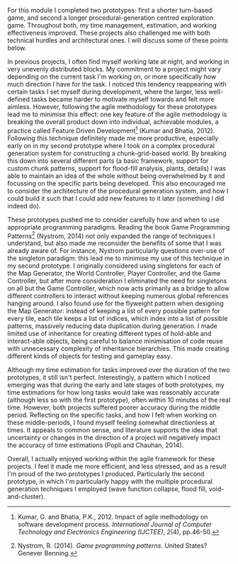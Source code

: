 For this module I completed two prototypes: first a shorter turn-based game, and second a longer procedural-generation centred exploration game. Throughout both, my time management, estimation, and working effectiveness improved. These projects also challenged me with both technical hurdles and architectural ones. I will discuss some of these points below.

In previous projects, I often find myself working late at night, and working in very unevenly distributed blocks. My commitment to a project might vary depending on the current task I'm working on, or more specifically how much direction I have for the task. I noticed this tendency reappearing with certain tasks I set myself during development, where the larger, less well-defined tasks became harder to motivate myself towards and felt more aimless. However, following the agile methodology for these prototypes lead me to minimise this effect: one key feature of the agile methodology is breaking the overall product down into individual, achievable modules, a practice called Feature Driven Development[^1] (Kumar and Bhatia, 2012). Following this technique definitely made me more productive, especially early on in my second prototype where I took on a complex procedural generation system for constructing a chunk-grid-based world. By breaking this down into several different parts (a basic framework, support for custom chunk patterns, support for flood-fill analysis, plants, details) I was able to maintain an idea of the whole without being overwhelmed by it and focussing on the specific parts being developed. This also encouraged me to consider the architecture of the procedural generation system, and how I could build it such that I could add new features to it later (something I did indeed do).

These prototypes pushed me to consider carefully how and when to use appropriate programming paradigms. Reading the book Game Programming Patterns[^2] (Nystrom, 2014) not only expanded the range of techniques I understand, but also made me reconsider the benefits of some that I was already aware of. For instance, Nystrom particularly questions over-use of the singleton paradigm: this lead me to minimise my use of this technique in my second prototype. I originally considered using singletons for each of the Map Generator, the World Controller, Player Controller, and the Game Controller, but after more consideration I eliminated the need for singletons on all but the Game Controller, which now acts primarily as a bridge to allow different controllers to interact without keeping numerous global references hanging around. I also found use for the flyweight pattern when designing the Map Generator: instead of keeping a list of every possible pattern for every tile, each tile keeps a list of indices, which index into a list of possible patterns, massively reducing data duplication during generation. I made limited use of inheritance for creating different types of hold-able and interact-able objects, being careful to balance minimisation of code reuse with unnecessary complexity of inheritance hierarchies. This made creating different kinds of objects for testing and gameplay easy.

Although my time estimation for tasks improved over the duration of the two prototypes, it still isn't perfect. Interestingly, a pattern which I noticed emerging was that during the early and late stages of both prototypes, my time estimations for how long tasks would take was reasonably accurate (although less so with the first prototype), often within 10 minutes of the real time. However, both projects suffered poorer accuracy during the middle period. Reflecting on the specific tasks, and how I felt when working on these middle-periods, I found myself feeling somewhat directionless at times. It appeals to common sense, and literature supports the idea that uncertainty or changes in the direction of a project will negatively impact the accuracy of time estimations (Popli and Chauhan, 2014).

Overall, I actually enjoyed working within the agile framework for these projects. I feel it made me more efficient, and less stressed, and as a result I'm proud of the two prototypes I produced. Particularly the second prototype, in which I'm particularly happy with the multiple procedural generation techniques I employed (wave function collapse, flood fill, void-and-cluster).

[^1]: Kumar, G. and Bhatia, P.K., 2012. Impact of agile methodology on software development process. _International Journal of Computer Technology and Electronics Engineering (IJCTEE)_, _2_(4), pp.46-50.
[^2]: Nystrom, R. (2014). _Game programming patterns_. United States? Genever Benning.
[^3]: Popli, R. and Chauhan, N. (2014). _Cost and effort estimation in agile software development_. IEEE Xplore. doi:https://doi.org/10.1109/ICROIT.2014.6798284.